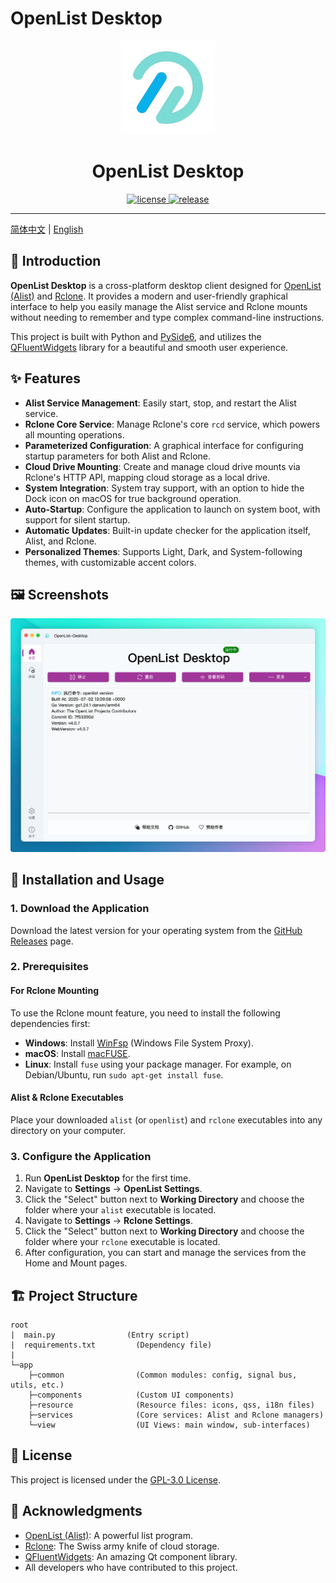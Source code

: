 <!--
 * @Author: qianye
 * @Date: 2025-06-08 20:32:52
 * @LastEditTime: 2025-07-05 09:47:50
 * @Description: 
-->
# OpenList Desktop

<p align="center">
  <img src="app/resource/images/logo.png" width="150px" alt="logo"/>
</p>
<h1 align="center">OpenList Desktop</h1>
<p align="center">
  <a href="https://github.com/qianye216/OpenList-Desktop/blob/main/LICENSE" target="_blank">
    <img src="https://img.shields.io/github/license/qianye216/OpenList-Desktop?style=flat-square&color=00a6ed" alt="license">
  </a>
  <a href="https://github.com/qianye216/OpenList-Desktop/releases" target="_blank">
    <img src="https://img.shields.io/github/v/release/qianye216/OpenList-Desktop?style=flat-square&include_prereleases" alt="release">
  </a>
</p>

---

[简体中文](./README.zh-CN.md) | [English](./README.md)

## 📖 Introduction

**OpenList Desktop** is a cross-platform desktop client designed for [OpenList (Alist)](https://github.com/OpenListTeam/OpenList) and [Rclone](https://rclone.org/). It provides a modern and user-friendly graphical interface to help you easily manage the Alist service and Rclone mounts without needing to remember and type complex command-line instructions.

This project is built with Python and [PySide6](https://www.qt.io/qt-for-python), and utilizes the [QFluentWidgets](https://github.com/zhiyiYo/PyQt-Fluent-Widgets) library for a beautiful and smooth user experience.

## ✨ Features

- **Alist Service Management**: Easily start, stop, and restart the Alist service.
- **Rclone Core Service**: Manage Rclone's core `rcd` service, which powers all mounting operations.
- **Parameterized Configuration**: A graphical interface for configuring startup parameters for both Alist and Rclone.
- **Cloud Drive Mounting**: Create and manage cloud drive mounts via Rclone's HTTP API, mapping cloud storage as a local drive.
- **System Integration**: System tray support, with an option to hide the Dock icon on macOS for true background operation.
- **Auto-Startup**: Configure the application to launch on system boot, with support for silent startup.
- **Automatic Updates**: Built-in update checker for the application itself, Alist, and Rclone.
- **Personalized Themes**: Supports Light, Dark, and System-following themes, with customizable accent colors.

## 🖼️ Screenshots

![Screenshot 1](docs/screenshot/主界面.png)

## 🚀 Installation and Usage

### 1. Download the Application

Download the latest version for your operating system from the [GitHub Releases](https://github.com/qianye216/OpenList-Desktop/releases) page.

### 2. Prerequisites

#### For Rclone Mounting

To use the Rclone mount feature, you need to install the following dependencies first:

- **Windows**: Install [WinFsp](https://winfsp.dev/rel/) (Windows File System Proxy).
- **macOS**: Install [macFUSE](https://osxfuse.github.io/).
- **Linux**: Install `fuse` using your package manager. For example, on Debian/Ubuntu, run `sudo apt-get install fuse`.

#### Alist & Rclone Executables

Place your downloaded `alist` (or `openlist`) and `rclone` executables into any directory on your computer.

### 3. Configure the Application

1.  Run **OpenList Desktop** for the first time.
2.  Navigate to **Settings** -> **OpenList Settings**.
3.  Click the "Select" button next to **Working Directory** and choose the folder where your `alist` executable is located.
4.  Navigate to **Settings** -> **Rclone Settings**.
5.  Click the "Select" button next to **Working Directory** and choose the folder where your `rclone` executable is located.
6.  After configuration, you can start and manage the services from the Home and Mount pages.

## 🏗️ Project Structure

```
root
|  main.py                (Entry script)
|  requirements.txt         (Dependency file)
|
└─app
    ├─common                (Common modules: config, signal bus, utils, etc.)
    ├─components            (Custom UI components)
    ├─resource              (Resource files: icons, qss, i18n files)
    ├─services              (Core services: Alist and Rclone managers)
    └─view                  (UI Views: main window, sub-interfaces)
```

## 📄 License

This project is licensed under the [GPL-3.0 License](./LICENSE).

## 🙏 Acknowledgments

- [OpenList (Alist)](https://github.com/OpenListTeam/OpenList): A powerful list program.
- [Rclone](https://rclone.org/): The Swiss army knife of cloud storage.
- [QFluentWidgets](https://github.com/zhiyiYo/PyQt-Fluent-Widgets): An amazing Qt component library.
- All developers who have contributed to this project.